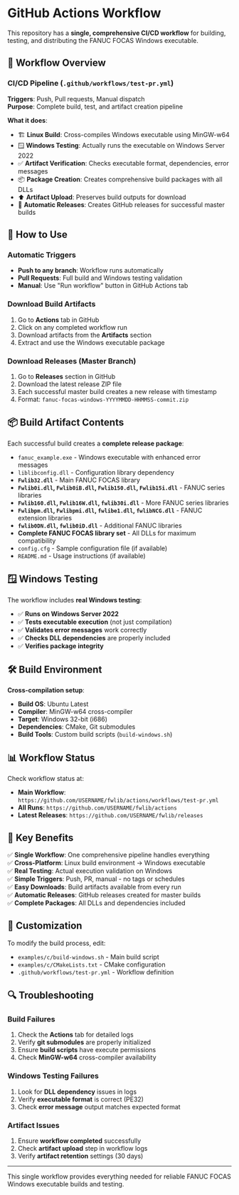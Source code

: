 # GitHub Actions Workflow

This repository has a **single, comprehensive CI/CD workflow** for building, testing, and distributing the FANUC FOCAS Windows executable.

## 🔄 Workflow Overview

### **CI/CD Pipeline** (`.github/workflows/test-pr.yml`)
**Triggers**: Push, Pull requests, Manual dispatch  
**Purpose**: Complete build, test, and artifact creation pipeline

**What it does**:
- 🏗️ **Linux Build**: Cross-compiles Windows executable using MinGW-w64
- 🪟 **Windows Testing**: Actually runs the executable on Windows Server 2022
- ✅ **Artifact Verification**: Checks executable format, dependencies, error messages
- 📦 **Package Creation**: Creates comprehensive build packages with all DLLs
- ⬆️ **Artifact Upload**: Preserves build outputs for download
- 🚀 **Automatic Releases**: Creates GitHub releases for successful master builds

## 🚀 How to Use

### **Automatic Triggers**
- **Push to any branch**: Workflow runs automatically
- **Pull Requests**: Full build and Windows testing validation
- **Manual**: Use "Run workflow" button in GitHub Actions tab

### **Download Build Artifacts**
1. Go to **Actions** tab in GitHub
2. Click on any completed workflow run
3. Download artifacts from the **Artifacts** section
4. Extract and use the Windows executable package

### **Download Releases (Master Branch)**
1. Go to **Releases** section in GitHub
2. Download the latest release ZIP file
3. Each successful master build creates a new release with timestamp
4. Format: `fanuc-focas-windows-YYYYMMDD-HHMMSS-commit.zip`

## 📦 Build Artifact Contents

Each successful build creates a **complete release package**:
- `fanuc_example.exe` - Windows executable with enhanced error messages
- `liblibconfig.dll` - Configuration library dependency
- **`Fwlib32.dll`** - Main FANUC FOCAS library
- **`Fwlib0i.dll`, `Fwlib0iB.dll`, `Fwlib150.dll`, `Fwlib15i.dll`** - FANUC series libraries
- **`Fwlib160.dll`, `Fwlib16W.dll`, `fwlib30i.dll`** - More FANUC series libraries
- **`Fwlibpm.dll`, `Fwlibpmi.dll`, `fwlibe1.dll`, `fwlibNCG.dll`** - FANUC extension libraries
- **`fwlib0DN.dll`, `fwlib0iD.dll`** - Additional FANUC libraries
- **Complete FANUC FOCAS library set** - All DLLs for maximum compatibility
- `config.cfg` - Sample configuration file (if available)
- `README.md` - Usage instructions (if available)

## 🪟 Windows Testing

The workflow includes **real Windows testing**:
- ✅ **Runs on Windows Server 2022**
- ✅ **Tests executable execution** (not just compilation)
- ✅ **Validates error messages** work correctly
- ✅ **Checks DLL dependencies** are properly included
- ✅ **Verifies package integrity**

## 🛠 Build Environment

**Cross-compilation setup**:
- **Build OS**: Ubuntu Latest
- **Compiler**: MinGW-w64 cross-compiler  
- **Target**: Windows 32-bit (i686)
- **Dependencies**: CMake, Git submodules
- **Build Tools**: Custom build scripts (`build-windows.sh`)

## 📊 Workflow Status

Check workflow status at:
- **Main Workflow**: `https://github.com/USERNAME/fwlib/actions/workflows/test-pr.yml`
- **All Runs**: `https://github.com/USERNAME/fwlib/actions`
- **Latest Releases**: `https://github.com/USERNAME/fwlib/releases`

## 🎯 Key Benefits

✅ **Single Workflow**: One comprehensive pipeline handles everything  
✅ **Cross-Platform**: Linux build environment → Windows executable  
✅ **Real Testing**: Actual execution validation on Windows  
✅ **Simple Triggers**: Push, PR, manual - no tags or schedules  
✅ **Easy Downloads**: Build artifacts available from every run  
✅ **Automatic Releases**: GitHub releases created for master builds  
✅ **Complete Packages**: All DLLs and dependencies included  

## 🔧 Customization

To modify the build process, edit:
- `examples/c/build-windows.sh` - Main build script
- `examples/c/CMakeLists.txt` - CMake configuration  
- `.github/workflows/test-pr.yml` - Workflow definition

## 🔍 Troubleshooting

### Build Failures
1. Check the **Actions** tab for detailed logs
2. Verify **git submodules** are properly initialized
3. Ensure **build scripts** have execute permissions
4. Check **MinGW-w64** cross-compiler availability

### Windows Testing Failures
1. Look for **DLL dependency** issues in logs
2. Verify **executable format** is correct (PE32)
3. Check **error message** output matches expected format

### Artifact Issues
1. Ensure **workflow completed** successfully
2. Check **artifact upload** step in workflow logs
3. Verify **artifact retention** settings (30 days)

---

This single workflow provides everything needed for reliable FANUC FOCAS Windows executable builds and testing.
